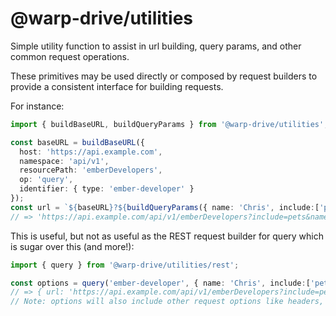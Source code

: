 # @warp-drive/utilities

Simple utility function to assist in url building,
query params, and other common request operations.

These primitives may be used directly or composed
by request builders to provide a consistent interface
for building requests.

For instance:

```ts
import { buildBaseURL, buildQueryParams } from '@warp-drive/utilities';

const baseURL = buildBaseURL({
  host: 'https://api.example.com',
  namespace: 'api/v1',
  resourcePath: 'emberDevelopers',
  op: 'query',
  identifier: { type: 'ember-developer' }
});
const url = `${baseURL}?${buildQueryParams({ name: 'Chris', include:['pets'] })}`;
// => 'https://api.example.com/api/v1/emberDevelopers?include=pets&name=Chris'
```

This is useful, but not as useful as the REST request builder for query which is sugar
over this (and more!):

```ts
import { query } from '@warp-drive/utilities/rest';

const options = query('ember-developer', { name: 'Chris', include:['pets'] });
// => { url: 'https://api.example.com/api/v1/emberDevelopers?include=pets&name=Chris' }
// Note: options will also include other request options like headers, method, etc.
```
